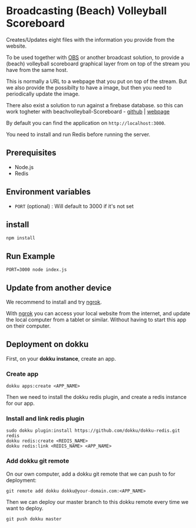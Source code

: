 # Broadcasting (Beach) Volleyball Scoreboard

Creates/Updates eight files with the information you provide from the website.

To be used together with [OBS](https://obsproject.com/) or another broadcast solution, to provide a (beach) volleyball scoreboard graphical layer from on top of the stream you have from the same host.

This is normally a URL to a webpage that you put on top of the stream.
But we also provide the possibilty to have a image, but then you need to periodically update the image.

There also exist a solution to run against a firebase database. so this can work togheter with beachvolleyball-Scoreboard - [github](https://github.com/nvbf/beachvolleyball-scoreboard) | [webpage](http://live.osvb.no)

By default you can find the application on `http://localhost:3000`.

You need to install and run Redis before running the server.

##

## Prerequisites

- Node.js
- Redis

## Environment variables

- `PORT` (optional) : Will default to 3000 if it's not set

## install

```
npm install
```

## Run Example

```
PORT=3000 node index.js
```

## Update from another device

We recommend to install and try [ngrok](https://ngrok.com/).

With [ngrok](https://ngrok.com/) you can access your local website from the internet, and update the local computer from a tablet or similar. Without having to start this app on their computer.

## Deployment on dokku

First, on your **dokku instance**, create an app.

### Create app

```
dokku apps:create <APP_NAME>
```

Then we need to install the dokku redis plugin, and create a redis instance for our app.

### Install and link redis plugin

```
sudo dokku plugin:install https://github.com/dokku/dokku-redis.git redis
dokku redis:create <REDIS_NAME>
dokku redis:link <REDIS_NAME> <APP_NAME>

```

### Add dokku git remote

On our own computer, add a dokku git remote that we can push to for deployment:

```
git remote add dokku dokku@your-domain.com:<APP_NAME>
```

Then we can deploy our master branch to this dokku remote every time we want to deploy.

```
git push dokku master
```
